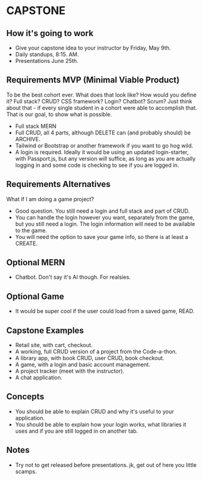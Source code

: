 # CAPSTONE

## How it's going to work

- Give your capstone idea to your instructor by Friday, May 9th.
- Daily standups, 8:15. AM.
- Presentations June 25th.

## Requirements MVP (Minimal Viable Product)

To be the best cohort ever. What does that look like? How would you define it? Full stack? CRUD? CSS framework? Login? Chatbot? Scrum? Just think about that - if every single student in a cohort were able to accomplish that. That is our goal, to show what is possible.

- Full stack MERN
- Full CRUD, all 4 parts, although DELETE can (and probably should) be ARCHIVE.
- Tailwind or Bootstrap or another framework if you want to go hog wild.
- A login is required. Ideally it would be using an updated login-starter, with Passport.js, but any version will suffice, as long as you are actually logging in and some code is checking to see if you are logged in.

## Requirements Alternatives

What if I am doing a game project?

- Good question. You still need a login and full stack and part of CRUD.
- You can handle the login however you want, separately from the game, but you still need a login. The login information will need to be available to the game.
- You will need the option to save your game info, so there is at least a CREATE.

## Optional MERN

- Chatbot. Don't say it's AI though. For realsies.

## Optional Game

- It would be super cool if the user could load from a saved game, READ.

## Capstone Examples

- Retail site, with cart, checkout.
- A working, full CRUD version of a project from the Code-a-thon.
- A library app, with book CRUD, user CRUD, book checkout.
- A game, with a login and basic account management.
- A project tracker (meet with the instructor).
- A chat application.

## Concepts

- You should be able to explain CRUD and why it's useful to your application.
- You should be able to explain how your login works, what libraries it uses and if you are still logged in on another tab.

## Notes

- Try not to get released before presentations. jk, get out of here you little scamps.
